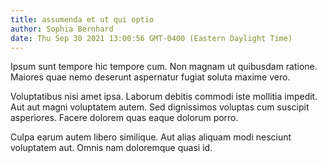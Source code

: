 ```yaml
---
title: assumenda et ut qui optio
author: Sophia Bernhard
date: Thu Sep 30 2021 13:00:56 GMT-0400 (Eastern Daylight Time)
---
```

Ipsum sunt tempore hic tempore cum. Non magnam ut quibusdam ratione. Maiores quae nemo deserunt aspernatur fugiat soluta maxime vero.

 Voluptatibus nisi amet ipsa. Laborum debitis commodi iste mollitia impedit. Aut aut magni voluptatem autem. Sed dignissimos voluptas cum suscipit asperiores. Facere dolorem quas eaque dolorum porro.

 Culpa earum autem libero similique. Aut alias aliquam modi nesciunt voluptatem aut. Omnis nam doloremque quasi id.